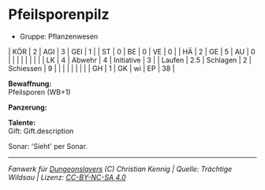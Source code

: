 # Pfeilsporenpilz  
- Gruppe: Pflanzenwesen  

| KÖR    | 2   | AGI      | 3  | GEI        | 1  |
| ST     | 0   | BE       | 0  | VE         | 0  |
| HÄ     | 2   | GE       | 5  | AU         | 0  |
|        |     |          |    |            |    |
| LK     | 4   | Abwehr   | 4  | Initiative | 3  |
| Laufen | 2.5 | Schlagen | 2  | Schiessen  | 9  |
|        |     |          |    |            |    |
| GH     | 1   | GK       | wi | EP         | 38 |


**Bewaffnung:**  
Pfeilsporen (WB+1)

**Panzerung:**  


**Talente:**  
Gift: Gift.description

Sonar: 'Sieht' per Sonar.





___
*Fanwerk für [Dungeonslayers](https://www.dungeonslayers.net/) (C) Christian Kennig | Quelle: Trächtige Wildsau | Lizenz: [CC-BY-NC-SA 4.0](https://creativecommons.org/licenses/by-nc-sa/4.0/deed.de)*